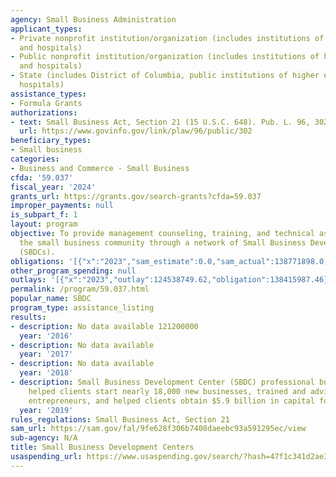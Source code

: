 ```yaml
---
agency: Small Business Administration
applicant_types:
- Private nonprofit institution/organization (includes institutions of higher education
  and hospitals)
- Public nonprofit institution/organization (includes institutions of higher education
  and hospitals)
- State (includes District of Columbia, public institutions of higher education and
  hospitals)
assistance_types:
- Formula Grants
authorizations:
- text: Small Business Act, Section 21 (15 U.S.C. 648). Pub. L. 96, 302.
  url: https://www.govinfo.gov/link/plaw/96/public/302
beneficiary_types:
- Small business
categories:
- Business and Commerce - Small Business
cfda: '59.037'
fiscal_year: '2024'
grants_url: https://grants.gov/search-grants?cfda=59.037
improper_payments: null
is_subpart_f: 1
layout: program
objective: To provide management counseling, training, and technical assistance to
  the small business community through a network of Small Business Development Centers
  (SBDCs).
obligations: '[{"x":"2023","sam_estimate":0.0,"sam_actual":138771898.0,"usa_spending_actual":137749449.23},{"x":"2024","sam_estimate":0.0,"sam_actual":139876822.0,"usa_spending_actual":138697474.18},{"x":"2025","sam_estimate":0.0,"sam_actual":121000000.0,"usa_spending_actual":34654909.62}]'
other_program_spending: null
outlays: '[{"x":"2023","outlay":124538749.62,"obligation":138415987.46},{"x":"2024","outlay":64250159.81,"obligation":139448100.0},{"x":"2025","outlay":966513.38,"obligation":45501249.77}]'
permalink: /program/59.037.html
popular_name: SBDC
program_type: assistance_listing
results:
- description: No data available 121200000
  year: '2016'
- description: No data available
  year: '2017'
- description: No data available
  year: '2018'
- description: Small Business Development Center (SBDC) professional business advisors
    helped clients start nearly 18,000 new businesses, trained and advised over 250,000
    entrepreneurs, and helped clients obtain $5.9 billion in capital for their businesses.
  year: '2019'
rules_regulations: Small Business Act, Section 21
sam_url: https://sam.gov/fal/9fe628f306b7408daeebc93a591295ec/view
sub-agency: N/A
title: Small Business Development Centers
usaspending_url: https://www.usaspending.gov/search/?hash=47f1c341d2ae398f751cd11feedc1d10
---
```

